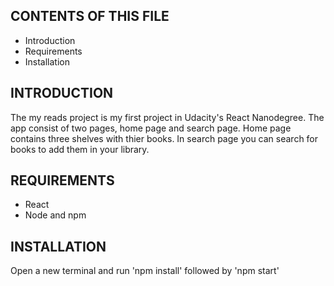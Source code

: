 CONTENTS OF THIS FILE
---------------------

 * Introduction
 * Requirements
 * Installation


INTRODUCTION
------------

The my reads project is my first project in Udacity's React Nanodegree. The app consist of two pages, home page and search page. Home page contains three shelves with thier books. In search page you can search for books to add them in your library.


REQUIREMENTS
------------

* React
* Node and npm


INSTALLATION
------------

Open a new terminal and run 'npm install' followed by 'npm start'



